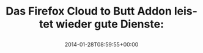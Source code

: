 ---
retweeted: false
source: <a href="http://termtter.org/" rel="nofollow">Termtter</a>
entities:
  hashtags: []
  symbols: []
  user_mentions: []
  urls:
  - url: http://t.co/BZo2LtHMnX
    expanded_url: http://imgur.com/vkyc9Uy
    display_url: imgur.com/vkyc9Uy
    indices:
    - '61'
    - '83'
display_text_range:
- '0'
- '83'
favorite_count: '0'
id_str: '428090049385992192'
truncated: false
retweet_count: '1'
id: '428090049385992192'
possibly_sensitive: false
created_at: Tue Jan 28 08:59:55 +0000 2014
favorited: false
full_text: 'Das Firefox Cloud to Butt Addon leistet wieder gute Dienste:'
lang: de
quote_url: http://imgur.com/vkyc9Uy
tags:
- pesos/twitter
date: '2014-01-28T08:59:55+00:00'
src: https://twitter.com/bascht/status/428090049385992192
original_url: https://twitter.com/bascht/status/428090049385992192
type: twitter_tweet
text: 'Das Firefox Cloud to Butt Addon leistet wieder gute Dienste:'
title: 'Das Firefox Cloud to Butt Addon leistet wieder gute Dienste:

  '

---